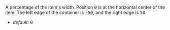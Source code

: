 A percentage of the item's width. Position <samp class="number">0</samp> is at the horizontal center of the item. The left edge of the container is <samp class="number">-50</samp>, and the right edge is <samp class="number">50</samp>.

* _default:_ <samp class="number">0</samp>